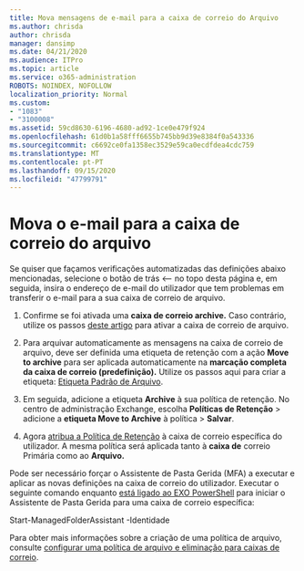 ```yaml
---
title: Mova mensagens de e-mail para a caixa de correio do Arquivo
ms.author: chrisda
author: chrisda
manager: dansimp
ms.date: 04/21/2020
ms.audience: ITPro
ms.topic: article
ms.service: o365-administration
ROBOTS: NOINDEX, NOFOLLOW
localization_priority: Normal
ms.custom:
- "1083"
- "3100008"
ms.assetid: 59cd8630-6196-4680-ad92-1ce0e479f924
ms.openlocfilehash: 61d0b1a58fff6655b745bb9d39e8384f0a543336
ms.sourcegitcommit: c6692ce0fa1358ec3529e59ca0ecdfdea4cdc759
ms.translationtype: MT
ms.contentlocale: pt-PT
ms.lasthandoff: 09/15/2020
ms.locfileid: "47799791"
---
```

# <a name="move-email-to-the-archive-mailbox"></a>Mova o e-mail para a caixa de correio do arquivo

Se quiser que façamos verificações automatizadas das definições abaixo mencionadas, selecione o botão de trás <-- no topo desta página e, em seguida, insira o endereço de e-mail do utilizador que tem problemas em transferir o e-mail para a sua caixa de correio de arquivo.

1. Confirme se foi ativada uma **caixa de correio archive.** Caso contrário, utilize os passos [deste artigo](https://docs.microsoft.com/microsoft-365/compliance/enable-archive-mailboxes) para ativar a caixa de correio de arquivo.

2. Para arquivar automaticamente as mensagens na caixa de correio de arquivo, deve ser definida uma etiqueta de retenção com a ação **Move to archive** para ser aplicada automaticamente na **marcação completa da caixa de correio (predefinição).** Utilize os passos aqui para criar a etiqueta: [Etiqueta Padrão de Arquivo](https://docs.microsoft.com/microsoft-365/compliance/set-up-an-archive-and-deletion-policy-for-mailboxes#create-a-custom-archive-default-policy-tag).

3. Em seguida, adicione a etiqueta **Archive** à sua política de retenção. No centro de administração Exchange, escolha **Políticas de Retenção** > adicione a **etiqueta Move to Archive** à política > **Salvar**.

4. Agora [atribua a Política de Retenção](https://docs.microsoft.com/exchange/security-and-compliance/messaging-records-management/apply-retention-policy) à caixa de correio específica do utilizador. A mesma política será aplicada tanto à **caixa de** correio Primária como ao **Arquivo.**

Pode ser necessário forçar o Assistente de Pasta Gerida (MFA) a executar e aplicar as novas definições na caixa de correio do utilizador. Executar o seguinte comando enquanto [está ligado ao EXO PowerShell](https://docs.microsoft.com/powershell/exchange/exchange-online/connect-to-exchange-online-powershell/connect-to-exchange-online-powershell?view=exchange-ps) para iniciar o Assistente de Pasta Gerida para uma caixa de correio específica:
  
Start-ManagedFolderAssistant -Identidade <name of the mailbox>

Para obter mais informações sobre a criação de uma política de arquivo, consulte [configurar uma política de arquivo e eliminação para caixas de correio](https://docs.microsoft.com/microsoft-365/compliance/set-up-an-archive-and-deletion-policy-for-mailboxes#step-1-enable-archive-mailboxes-for-users).
  